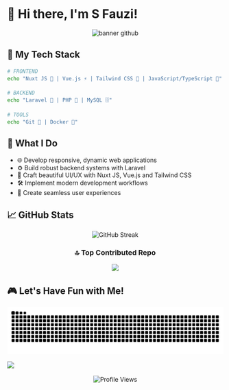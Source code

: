 # 👋 Hi there, I'm S Fauzi! 

<div align="center">
  <!-- <img src="https://media.giphy.com/media/v1.Y2lkPTc5MGI3NjExNmZjNWIwYTRkOTcwMjhlMWZlOTRiODdiZTAzMzMwM2ZkMDQ1M2VmYyZlcD12MV9pbnRlcm5hbF9naWZzX2dpZklkJmN0PWc/qgQUggAC3Pfv687qPC/giphy.gif" width="500" /> -->
  <img width="2376" height="594" alt="banner github" src="https://github.com/user-attachments/assets/690d39c5-f09f-4fe2-a76c-b50512363f5a" />


</div>

<!-- ## 💻 Web Developer Extraordinaire

I craft elegant, performant web solutions with modern technologies. -->

## 🔧 My Tech Stack

```bash
# FRONTEND
echo "Nuxt JS 💚 | Vue.js ⚡ | Tailwind CSS 🎨 | JavaScript/TypeScript 🧠"

# BACKEND
echo "Laravel 🚀 | PHP 🐘 | MySQL 🗄️"

# TOOLS
echo "Git 🔄 | Docker 🐳"
```

## 🚀 What I Do

- 🌐 Develop responsive, dynamic web applications
- ⚙️ Build robust backend systems with Laravel
- 🎨 Craft beautiful UI/UX with Nuxt JS, Vue.js and Tailwind CSS
- 🛠️ Implement modern development workflows
- 📱 Create seamless user experiences

## 📈 GitHub Stats

<!-- <div align="center">
  <img src="https://github-readme-stats.vercel.app/api?username=sfauzi&show_icons=true&theme=tokyonight" alt="GitHub Stats" />
</div> -->

<div align="center">
  <img src="https://github-readme-streak-stats.herokuapp.com/?user=sfauzi&theme=tokyonight" alt="GitHub Streak" />
</div> 

<!-- <div align="center">

![Top Langs](https://github-readme-stats.vercel.app/api/top-langs/?username=sfauzi&theme=tokyonight&hide_border=false&include_all_commits=false&count_private=false&layout=compact)

</div> -->


<div align="center">

### 🔝 Top Contributed Repo
![](https://github-contributor-stats.vercel.app/api?username=sfauzi&limit=5&theme=tokyonight&combine_all_yearly_contributions=true)

</div>

<!--  ---


Proudly created with GPRM ( https://gprm.itsvg.in ) -->

<!-- ## 📫 Let's Connect!

<div align="center">
  
[![LinkedIn](https://img.shields.io/badge/LinkedIn-0077B5?style=for-the-badge&logo=linkedin&logoColor=white)](https://www.linkedin.com/in/sfauzi/)
[![Twitter](https://img.shields.io/badge/Twitter-1DA1F2?style=for-the-badge&logo=twitter&logoColor=white)](https://www.speechlessmind.com/)
[![Website](https://img.shields.io/badge/Website-FF7139?style=for-the-badge&logo=Firefox-Browser&logoColor=white)](https://www.sfauzi.dev/)
  
</div> 


--- -->


## 🎮 Let's Have Fun with Me!

<img src="https://raw.githubusercontent.com/sfauzi/sfauzi/output/snake.svg" alt="Snake animation" />

[![](https://visitcount.itsvg.in/api?id=sfauzi&icon=0&color=0)](https://visitcount.itsvg.in)

<div align="center">
  <img src="https://komarev.com/ghpvc/?username=sfauzi&color=blueviolet" alt="Profile Views" />
</div>
